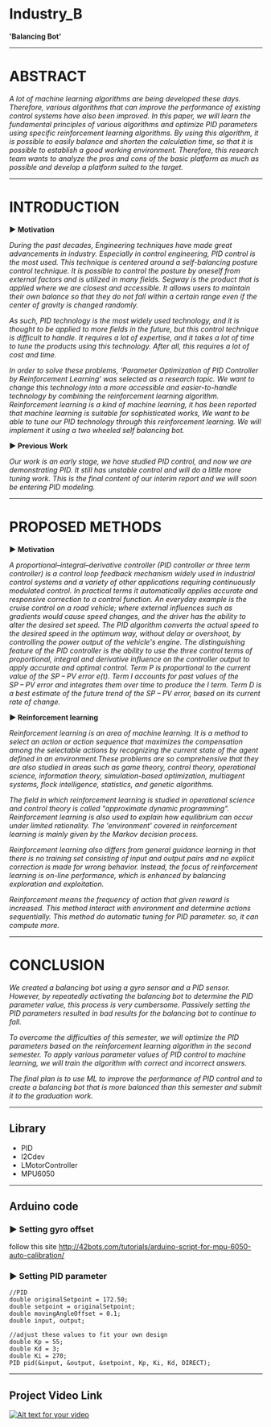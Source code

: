 # Industry_B   
**'Balancing Bot'**

--------------------------------------------------------------------------
# ABSTRACT


*A lot of machine learning algorithms are being developed these days. Therefore, various algorithms that can improve the performance of existing control systems have also been improved. 
In this paper, we will learn the fundamental principles of various algorithms and optimize PID parameters using specific reinforcement learning algorithms. 
By using this algorithm, it is possible to easily balance and shorten the calculation time, so that it is possible to establish a good working environment. Therefore, this research team wants to analyze the pros and cons of the basic platform as much as possible and develop a platform suited to the target.*

--------------------------------------------------------------------------
# INTRODUCTION



**▶ Motivation**

*During the past decades, Engineering techniques have made great advancements in industry. Especially in control engineering, PID control is the most used. This technique is centered around a self-balancing posture control technique. It is possible to control the posture by oneself from external factors and is utilized in many fields. Segway is the product that is applied where we are closest and accessible. It allows users to maintain their own balance so that they do not fall within a certain range even if the center of gravity is changed randomly.*

*As such, PID technology is the most widely used technology, and it is thought to be applied to more fields in the future, but this control technique is difficult to handle. It requires a lot of expertise, and it takes a lot of time to tune the products using this technology. After all, this requires a lot of cost and time.*

*In order to solve these problems, ‘Parameter Optimization of PID Controller by Reinforcement Learning’ was selected as a research topic. We want to change this technology into a more accessible and easier-to-handle technology by combining the reinforcement learning algorithm. Reinforcement learning is a kind of machine learning, it has been reported that machine learning is suitable for sophisticated works, We want to be able to tune our PID technology through this reinforcement learning. We will implement it using a two wheeled self balancing bot.*




**▶ Previous Work**

*Our work is an early stage, we have studied PID control, and now we are demonstrating PID. It still has unstable control and will do a little more tuning work.
This is the final content of our interim report and we will soon be entering PID modeling.*



--------------------------------------------------------------------------------------
# PROPOSED METHODS


 
**▶ Motivation**


*A proportional–integral–derivative controller (PID controller or three term controller) is a control loop feedback mechanism widely used in industrial control systems and a variety of other applications requiring continuously modulated control.
In practical terms it automatically applies accurate and responsive correction to a control function. An everyday example is the cruise control on a road vehicle; where external influences such as gradients would cause speed changes, and the driver has the ability to alter the desired set speed. The PID algorithm converts the actual speed to the desired speed in the optimum way, without delay or overshoot, by controlling the power output of the vehicle's engine.
The distinguishing feature of the PID controller is the ability to use the three control terms of proportional, integral and derivative influence on the controller output to apply accurate and optimal control. 
Term P is proportional to the current value of the SP − PV error e(t). 
Term I accounts for past values of the SP − PV error and integrates them over time to produce the I term.
Term D is a best estimate of the future trend of the SP − PV error, based on its current rate of change.*

**▶ Reinforcement learning** 


*Reinforcement learning is an area of machine learning. It is a method to select an action or action sequence that maximizes the compensation among the selectable actions by recognizing the current state of the agent defined in an environment.These problems are so comprehensive that they are also studied in areas such as game theory, control theory, operational science, information theory, simulation-based optimization, multiagent systems, flock intelligence, statistics, and genetic algorithms.*

*The field in which reinforcement learning is studied in operational science and control theory is called "approximate dynamic programming". Reinforcement learning is also used to explain how equilibrium can occur under limited rationality. The 'environment' covered in reinforcement learning is mainly given by the Markov decision process.*

*Reinforcement learning also differs from general guidance learning in that there is no training set consisting of input and output pairs and no explicit correction is made for wrong behavior. Instead, the focus of reinforcement learning is on-line performance, which is enhanced by balancing exploration and exploitation.*

*Reinforcement means the frequency of action that given reward is increased. This method interact with environment and determine actions sequentially. This method do automatic tuning for PID parameter. so, it can compute more.*


-----------------------------------------------------------------------------------------
# CONCLUSION




*We created a balancing bot using a gyro sensor and a PID sensor. However, by repeatedly activating the balancing bot to determine the PID parameter value, this process is very cumbersome. Passively setting the PID parameters resulted in bad results for the balancing bot to continue to fall.*

*To overcome the difficulties of this semester, we will optimize the PID parameters based on the reinforcement learning algorithm in the second semester. To apply various parameter values of PID control to machine learning, we will train the algorithm with correct and incorrect answers.*

*The final plan is to use ML to improve the performance of PID control and to create a balancing bot that is more balanced than this semester and submit it to the graduation work.*




--------------------------------------------------------------------------------------------------------------
## Library

- PID
- I2Cdev
- LMotorController
- MPU6050


---------------------------------------------------------------------------------------------
## Arduino code
### ▶ Setting gyro offset


follow this site
http://42bots.com/tutorials/arduino-script-for-mpu-6050-auto-calibration/



### ▶ Setting PID parameter

```
//PID
double originalSetpoint = 172.50;
double setpoint = originalSetpoint;
double movingAngleOffset = 0.1;
double input, output;

//adjust these values to fit your own design
double Kp = 55;   
double Kd = 3;
double Ki = 270;
PID pid(&input, &output, &setpoint, Kp, Ki, Kd, DIRECT);
```

--------------------------------------------------------------------------------------------------
## Project Video Link




[![Alt text for your video](https://img.youtube.com/vi/iVVoLgYuxLA/0.jpg)](https://www.youtube.com/watch?v=iVVoLgYuxLA)





